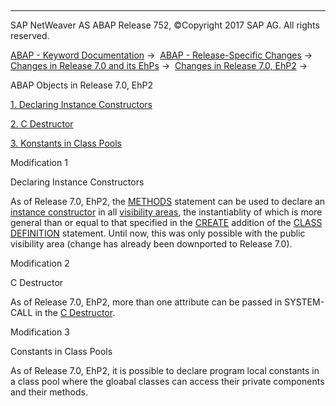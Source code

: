   

* * *

SAP NetWeaver AS ABAP Release 752, ©Copyright 2017 SAP AG. All rights reserved.

[ABAP - Keyword Documentation](https://help.sap.com/doc/abapdocu_752_index_htm/7.52/en-US/abenabap.htm) →  [ABAP - Release-Specific Changes](https://help.sap.com/doc/abapdocu_752_index_htm/7.52/en-US/abennews.htm) →  [Changes in Release 7.0 and its EhPs](https://help.sap.com/doc/abapdocu_752_index_htm/7.52/en-US/abennews-70_ehps.htm) →  [Changes in Release 7.0, EhP2](https://help.sap.com/doc/abapdocu_752_index_htm/7.52/en-US/abennews-71.htm) → 

ABAP Objects in Release 7.0, EhP2

[1\. Declaring Instance Constructors](#!ABAP_MODIFICATION_1@1@)

[2\. C Destructor](#!ABAP_MODIFICATION_2@2@)

[3\. Konstants in Class Pools](#!ABAP_MODIFICATION_3@3@)

Modification 1

Declaring Instance Constructors

As of Release 7.0, EhP2, the [METHODS](https://help.sap.com/doc/abapdocu_752_index_htm/7.52/en-US/abapmethods_constructor.htm) statement can be used to declare an [instance constructor](https://help.sap.com/doc/abapdocu_752_index_htm/7.52/en-US/abeninstance_constructor_glosry.htm "Glossary Entry") in all [visibility areas](https://help.sap.com/doc/abapdocu_752_index_htm/7.52/en-US/abenvisibility_section_glosry.htm "Glossary Entry"), the instantiablity of which is more general than or equal to that specified in the [CREATE](https://help.sap.com/doc/abapdocu_752_index_htm/7.52/en-US/abapclass_options.htm) addition of the [CLASS DEFINITION](https://help.sap.com/doc/abapdocu_752_index_htm/7.52/en-US/abapclass_definition.htm) statement. Until now, this was only possible with the public visibility area (change has already been downported to Release 7.0).

Modification 2

C Destructor

As of Release 7.0, EhP2, more than one attribute can be passed in SYSTEM-CALL in the [C Destructor](https://help.sap.com/doc/abapdocu_752_index_htm/7.52/en-US/abenc_destructor.htm).

Modification 3

Constants in Class Pools

As of Release 7.0, EhP2, it is possible to declare program local constants in a class pool where the gloabal classes can access their private components and their methods.